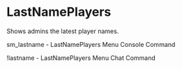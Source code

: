 # LastNamePlayers
Shows admins the latest player names.

sm_lastname - LastNamePlayers Menu Console Command

!lastname - LastNamePlayers Menu Chat Command